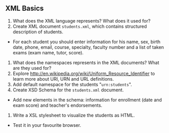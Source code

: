 ## XML Basics
1.  What does the XML language represents? What does it used for? 
1.  Create XML document `students.xml`, which contains structured description of students.
  * For each student you should enter information for his name, sex, birth date, phone, email, course, specialty, faculty number and a list of taken exams (exam name, tutor, score).
1.  What does the namespaces represents in the XML documents? What are they used for? 
1.  Explore http://en.wikipedia.org/wiki/Uniform_Resource_Identifier to learn more about URI, URN and URL definitions.
1.  Add default namespace for the students "`urn:students`".
1.  Create XSD Schema for the `students.xml` document.
  * Add new elements in the schema: information for enrollment (date and exam score) and teacher's endorsements.
1.  Write a XSL stylesheet to visualize the students as HTML.
  * Test it in your favourite browser.
